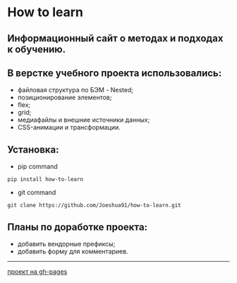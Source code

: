 # How to learn
Информационный сайт о методах и подходах к обучению.
------
## В верстке учебного проекта использовались:
* файловая структура по БЭМ - Nested;
* позиционирование элементов;
* flex;
* grid;
* медиафайлы и внешние источники данных;
* CSS-анимации и трансформации.

## Установка:
* pip command
```
pip install how-to-learn
```

* git command
```
git clone https://github.com/Joeshua91/how-to-learn.git
```

## Планы по доработке проекта:
* добавить вендорные префиксы;
* добавить форму для комментариев.

------
[проект на gh-pages](https://joeshua91.github.io/how-to-learn/index.html)
